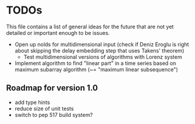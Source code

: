 # TODOs

This file contains a list of general ideas for the future that are not yet detailed or important enough to be issues.

* Open up nolds for multidimensional input (check if Deniz Eroglu is right about skipping the delay embedding step that uses Takens' theorem)
    * Test multidimensional versions of algorithms with Lorenz system
* Implement algorithm to find "linear part" in a time series based on maximum subarray algorithm (~= "maximum linear subsequence")

## Roadmap for version 1.0

* add type hints
* reduce size of unit tests
* switch to pep 517 build system?
